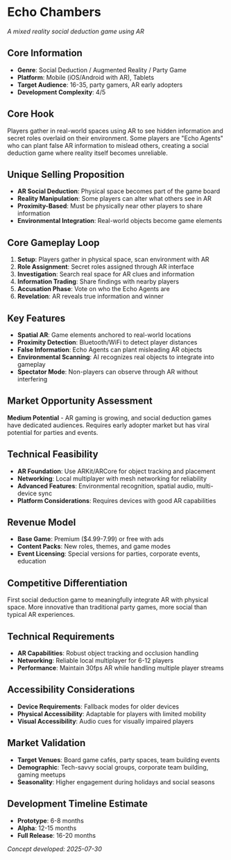 # Echo Chambers
*A mixed reality social deduction game using AR*

## Core Information
- **Genre**: Social Deduction / Augmented Reality / Party Game
- **Platform**: Mobile (iOS/Android with AR), Tablets
- **Target Audience**: 16-35, party gamers, AR early adopters
- **Development Complexity**: 4/5

## Core Hook
Players gather in real-world spaces using AR to see hidden information and secret roles overlaid on their environment. Some players are "Echo Agents" who can plant false AR information to mislead others, creating a social deduction game where reality itself becomes unreliable.

## Unique Selling Proposition
- **AR Social Deduction**: Physical space becomes part of the game board
- **Reality Manipulation**: Some players can alter what others see in AR
- **Proximity-Based**: Must be physically near other players to share information
- **Environmental Integration**: Real-world objects become game elements

## Core Gameplay Loop
1. **Setup**: Players gather in physical space, scan environment with AR
2. **Role Assignment**: Secret roles assigned through AR interface
3. **Investigation**: Search real space for AR clues and information
4. **Information Trading**: Share findings with nearby players
5. **Accusation Phase**: Vote on who the Echo Agents are
6. **Revelation**: AR reveals true information and winner

## Key Features
- **Spatial AR**: Game elements anchored to real-world locations
- **Proximity Detection**: Bluetooth/WiFi to detect player distances
- **False Information**: Echo Agents can plant misleading AR objects
- **Environmental Scanning**: AI recognizes real objects to integrate into gameplay
- **Spectator Mode**: Non-players can observe through AR without interfering

## Market Opportunity Assessment
**Medium Potential** - AR gaming is growing, and social deduction games have dedicated audiences. Requires early adopter market but has viral potential for parties and events.

## Technical Feasibility
- **AR Foundation**: Use ARKit/ARCore for object tracking and placement
- **Networking**: Local multiplayer with mesh networking for reliability
- **Advanced Features**: Environmental recognition, spatial audio, multi-device sync
- **Platform Considerations**: Requires devices with good AR capabilities

## Revenue Model
- **Base Game**: Premium ($4.99-7.99) or free with ads
- **Content Packs**: New roles, themes, and game modes
- **Event Licensing**: Special versions for parties, corporate events, education

## Competitive Differentiation
First social deduction game to meaningfully integrate AR with physical space. More innovative than traditional party games, more social than typical AR experiences.

## Technical Requirements
- **AR Capabilities**: Robust object tracking and occlusion handling
- **Networking**: Reliable local multiplayer for 6-12 players
- **Performance**: Maintain 30fps AR while handling multiple player streams

## Accessibility Considerations
- **Device Requirements**: Fallback modes for older devices
- **Physical Accessibility**: Adaptable for players with limited mobility
- **Visual Accessibility**: Audio cues for visually impaired players

## Market Validation
- **Target Venues**: Board game cafés, party spaces, team building events
- **Demographic**: Tech-savvy social groups, corporate team building, gaming meetups
- **Seasonality**: Higher engagement during holidays and social seasons

## Development Timeline Estimate
- **Prototype**: 6-8 months
- **Alpha**: 12-15 months
- **Full Release**: 16-20 months

*Concept developed: 2025-07-30*